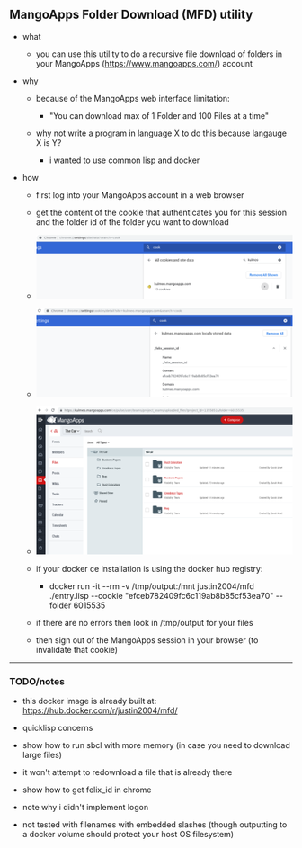 ## MangoApps Folder Download (MFD) utility

- what

    - you can use this utility to do a recursive file download of folders in your MangoApps (https://www.mangoapps.com/) account

- why

    - because of the MangoApps web interface limitation:

        - "You can download max of 1 Folder and 100 Files at a time"

    - why not write a program in language X to do this because langauge X is Y?

        - i wanted to use common lisp and docker


- how

    - first log into your MangoApps account in a web browser

    - get the content of the cookie that authenticates you for this session and the folder id of the folder you want to download

    - ![](media/1.png)

    - ![](media/2.png)

    - ![](media/3.png)

    - if your docker ce installation is using the docker hub registry:

        - docker run -it --rm  -v /tmp/output:/mnt  justin2004/mfd ./entry.lisp --cookie "efceb782409fc6c119ab8b85cf53ea70" --folder 6015535

    - if there are no errors then look in /tmp/output for your files

    - then sign out of the MangoApps session in your browser (to invalidate that cookie)


---

### TODO/notes 

- this docker image is already built at: https://hub.docker.com/r/justin2004/mfd/

- quicklisp concerns

- show how to run sbcl with more memory (in case you need to download large files)

- it won't attempt to redownload a file that is already there

- show how to get felix_id in chrome

- note why i didn't implement logon

- not tested with filenames with embedded slashes (though outputting to a docker volume should protect your host OS filesystem)
